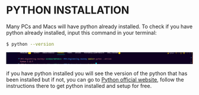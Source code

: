 # PYTHON INSTALLATION

Many PCs and Macs will have python already installed.
To check if you have python already installed, input this command in your terminal:

```bash
$ python --version
```
![show python version](../../../src/images/python_version.png)

if you have python installed you will see the version of the python that has been installed but if not, you can go to [Python official website](https://www.python.org/), follow the instructions there to get python installed and setup for free.
